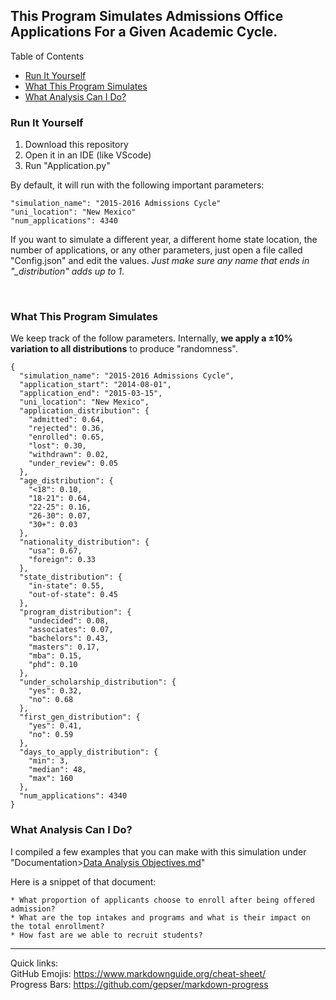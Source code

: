 This Program Simulates Admissions Office Applications For a Given Academic Cycle.
---

Table of Contents

* [Run It Yourself](#run-it-yourself)
* [What This Program Simulates](#what-this-program-simulates)
* [What Analysis Can I Do?](#what-analysis-can-i-do)


### Run It Yourself
1. Download this repository
2. Open it in an IDE (like VScode)
3. Run "Application.py"

By default, it will run with the following important parameters:
```
"simulation_name": "2015-2016 Admissions Cycle"
"uni_location": "New Mexico"
"num_applications": 4340
```

If you want to simulate a different year, a different home state location, the number 
of applications, or any other parameters, just open a file called "Config.json" and 
edit the values. <i>Just make sure any name that ends in "_distribution" adds up to 1</i>.


<br>

### What This Program Simulates
We keep track of the follow parameters. Internally, <strong>we apply a ±10% variation to all 
distributions</strong> to produce "randomness". 
```
{
  "simulation_name": "2015-2016 Admissions Cycle",
  "application_start": "2014-08-01",
  "application_end": "2015-03-15",
  "uni_location": "New Mexico",
  "application_distribution": {
    "admitted": 0.64,
    "rejected": 0.36,
    "enrolled": 0.65,
    "lost": 0.30,
    "withdrawn": 0.02,
    "under_review": 0.05
  },
  "age_distribution": {
    "<18": 0.10,
    "18-21": 0.64,
    "22-25": 0.16,
    "26-30": 0.07,
    "30+": 0.03
  },
  "nationality_distribution": {
    "usa": 0.67,
    "foreign": 0.33
  },
  "state_distribution": {
    "in-state": 0.55,
    "out-of-state": 0.45
  },
  "program_distribution": {
    "undecided": 0.08,
    "associates": 0.07,
    "bachelors": 0.43,
    "masters": 0.17,
    "mba": 0.15,
    "phd": 0.10
  },
  "under_scholarship_distribution": {
    "yes": 0.32,
    "no": 0.68
  },
  "first_gen_distribution": {
    "yes": 0.41,
    "no": 0.59
  },
  "days_to_apply_distribution": {
    "min": 3,
    "median": 48,
    "max": 160
  },
  "num_applications": 4340
}
```

### What Analysis Can I Do?
I compiled a few examples that you can make with this simulation under "Documentation>[Data Analysis Objectives.md](https://github.com/FerminRamos/Admissions-Office-Simulation/blob/main/Documentation/Data%20Analysis%20Objectives.md)"

Here is a snippet of that document:
```
* What proportion of applicants choose to enroll after being offered admission?
* What are the top intakes and programs and what is their impact on the total enrollment?
* How fast are we able to recruit students?
```

---
Quick links:
<br>GitHub Emojis: https://www.markdownguide.org/cheat-sheet/
<br>Progress Bars: https://github.com/gepser/markdown-progress
